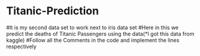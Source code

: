 # Titanic-Prediction
#It is my second data set to work next to iris data set 
#Here in this we predict the deaths of Titanic Passengers using the data(*I got this data from kaggle)
#Follow all the Comments in the code and implement the lines respectively 

